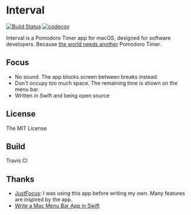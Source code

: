 # Interval

[![Build Status](https://travis-ci.org/kzys/interval.svg?branch=master)](https://travis-ci.org/kzys/interval)
[![codecov](https://codecov.io/gh/kzys/interval/branch/master/graph/badge.svg)](https://codecov.io/gh/kzys/interval)

Interval is a Pomodoro Timer app for macOS, designed for software developers. Because [the world needs another][DAVELLA-2017] Pomodoro Timer.

## Focus

- No sound. The app blocks screen between breaks instead.
- Don't occupy too much space. The remaining time is shown on the menu bar.
- Written in Swift and being open source

## License

The MIT License

## Build

Travis CI

## Thanks

- [JustFocus][JUSTFOCUS]: I was using this app before writing my own. Many features are inspired by the app.
- [Write a Mac Menu Bar App in Swift][GREENLEE-2015]

[DAVELLA-2017]: https://www.youtube.com/watch?v=Rg6sRKc3dtM
[JUSTFOCUS]: http://climstudio.com/justfocus/
[GREENLEE-2015]: http://footle.org/2015/03/26/write-a-mac-menu-bar-app-in-swift/
